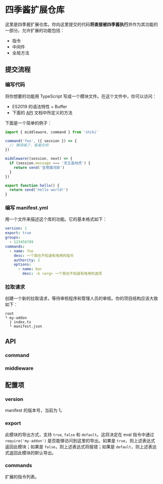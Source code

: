 # 四季酱扩展仓库

这里是四季酱扩展仓库。你向这里提交的代码**将直接被四季酱执行**并作为其功能的一部分。允许扩展的功能包括：

- 指令
- 中间件
- 全局方法

## 提交流程

### 编写代码

将你想要的功能用 TypeScript 写成一个模块文件。在这个文件中，你可以访问：

- ES2019 的语法特性 + Buffer
- 下面的 [API](#api) 文档中所定义的方法

下面是一个简单的例子：

```ts
import { middleware, command } from 'shiki'

command('foo', ({ session }) => {
  // 懒得编了，看着办吧
})

middleware((session, next) => {
  if (session.message === '天王盖地虎') {
    return send('宝塔镇河妖')
  }
})

export function hello() {
  return send('hello world!')
}
```

### 编写 manifest.yml

用一个文件来描述这个库的功能。它的基本格式如下：

```yml
version: 1
export: true
groups:
  - 123456789
commands:
  - name: foo
    desc: 一个我也不知道有啥用的指令
    authority: 2
    options:
      - name: bar
        desc: -b <arg> 一个我也不知道有啥用的选项
```

### 拉取请求

创建一个新的拉取请求，等待审核程序和管理人员的审核。你的项目结构应该大致如下：

```
root
└ my-addon
  ├ index.ts
  └ manifest.json
```

## API

### command

### middleware

## 配置项

### version

manifest 的版本号，当前为 1。

### export

此模块的导出方式，支持 `true`, `false` 和 `default`。这将决定在 eval 指令中通过 `require('my-addon')` 是否能够访问到这里的导出。如果是 `true`，则上述表达式返回此模块；如果是 `false`，则上述表达式将报错；如果是 `default`，则上述表达式返回此模块的默认导出。

### commands

扩展的指令列表。
